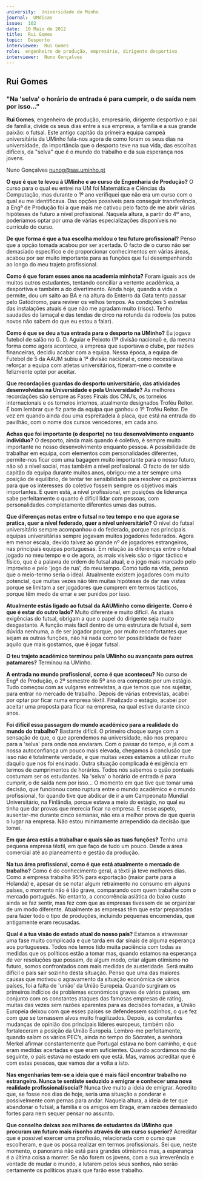 ```yaml
---
university:  Universidade do Minho
journal:  UMdicas
issue:  102
date:  10 Maio de 2012
title:  Rui Gomes
topic:  Desporto
interviewee:  Rui Gomes
role:  engenheiro de produção, empresário, dirigente desportivo
interviewer:  Nuno Gonçalves
---
```



## Rui Gomes

### "Na 'selva' o horário de entrada é para cumprir, o de saída nem por isso..."

**Rui Gomes**, engenheiro de produção, empresário, dirigente desportivo e pai de família, divide os seus dias entre a sua empresa, a família e a sua grande paixão: o futsal. Este antigo capitão da primeira equipa campeã universitária da UMinho fala-nos agora de como foram os seus dias na universidade, da importância que o desporto teve na sua vida, das escolhas difíceis, da "selva" que é o mundo do trabalho e da sua esperança nos jovens.

Nuno Gonçalves
nunog@sas.uminho.pt

**O que é que te levou à UMinho e ao curso de Engenharia de Produção?**
O curso para o qual eu entrei na UM foi Matemática e Ciências da Computação, mas durante o 1º ano verifiquei que não era um curso com o qual eu me identificava. Das opções possíveis para conseguir transferência, a Engª de Produção foi a que mais me cativou pelo facto de me abrir várias hipóteses de futuro a nível profissional. Naquela altura, a partir do 4º ano, poderíamos optar por uma de várias especializações disponíveis no currículo do curso.

**De que forma é que a tua escolha moldou o teu futuro profissional?**
Penso que a opção tomada acabou por ser acertada. O facto de o curso não ser demasiado específico e de proporcionar conhecimentos em várias áreas, acabou por ser muito importante para as funções que fui desempenhando ao longo do meu trajeto profissional.

**Como é que foram esses anos na academia minhota?**
Foram iguais aos de muitos outros estudantes, tentando conciliar a vertente académica, a desportiva e também a do divertimento. Ainda hoje, quando a vida o permite, dou um salto ao BA e na altura do Enterro da Gata tento passar pelo Gatódromo, para reviver os velhos tempos. As condições 5 estrelas das instalações atuais é que não me agradam muito (risos). Tenho saudades do lamaçal e das tendas de circo na rotunda da rodovia (os putos novos não sabem do que eu estou a falar).

**Como é que se deu a tua entrada para o desporto na UMinho?**
Eu jogava futebol de salão no G. D. Aguiar e Peixoto (1ª divisão nacional) e, da mesma forma como agora acontece, a empresa que suportava o clube, por razões financeiras, decidiu acabar com a equipa. Nessa época, a equipa de Futebol de 5 da AAUM subiu à 1ª divisão nacional e, como necessitava reforçar a equipa com atletas universitários, fizeram-me o convite e felizmente optei por aceitar.

**Que recordações guardas do desporto universitário, das atividades desenvolvidas na Universidade e pela Universidade?**
As melhores recordações são sempre as Fases Finais dos CNU’s, os torneios internacionais e os torneios internos, atualmente designados Troféu Reitor. É bom lembrar que fiz parte da equipa que ganhou o 1º Troféu Reitor. De vez em quando ainda dou uma espreitadela à placa, que está na entrada do pavilhão, com o nome dos cursos vencedores, em cada ano.

**Achas que foi importante (o desporto) no teu desenvolvimento enquanto indivíduo?**
O desporto, ainda mais quando é coletivo, é sempre muito importante no nosso desenvolvimento enquanto pessoa. A possibilidade de trabalhar em equipa, com elementos com personalidades diferentes, permite-nos ficar com uma bagagem muito importante para o nosso futuro, não só a nível social, mas também a nível profissional. O facto de ter sido capitão da equipa durante muitos anos, obrigou-me a ter sempre uma posição de equilíbrio, de tentar ter sensibilidade para resolver os problemas para que os interesses do coletivo fossem sempre os objetivos mais importantes. E quem está, a nível profissional, em posições de liderança sabe perfeitamente o quanto é difícil lidar com pessoas, com personalidades completamente diferentes umas das outras.

**Que diferenças notas entre o futsal no teu tempo e no que agora se pratica, quer a nível federado, quer a nível universitário?**
O nível do futsal universitário sempre acompanhou o do federado, porque nas principais equipas universitárias sempre jogavam muitos jogadores federados. Agora em menor escala, devido talvez ao grande nº de jogadores estrangeiros, nas principais equipas portuguesas. Em relação às diferenças entre o futsal jogado no meu tempo e o de agora, as mais visíveis são o rigor táctico e físico, que é a palavra de ordem do futsal atual, e o jogo mais marcado pelo improviso e pelo 'jogo de rua', do meu tempo. Como tudo na vida, penso que o meio-termo seria o ideal. Atualmente existem jogadores com muito potencial, que muitas vezes não têm muitas hipóteses de dar nas vistas porque se limitam a ser jogadores que cumprem em termos tácticos, porque têm medo de errar e ser punidos por isso.

**Atualmente estás ligado ao futsal da AAUMinho como dirigente. Como é que é estar do outro lado?**
Muito diferente e muito difícil. As atuais exigências do futsal, obrigam a que o papel do dirigente seja muito desgastante. A função mais fácil dentro de uma estrutura de futsal é, sem dúvida nenhuma, a de ser jogador porque, por muito reconfortantes que sejam as outras funções, não há nada como ter possibilidade de fazer aquilo que mais gostamos, que é jogar futsal.

**O teu trajeto académico terminou pela UMinho ou avançaste para outros patamares?**
Terminou na UMinho.

**A entrada no mundo profissional, como é que aconteceu?**
No curso de Engª de Produção, o 2º semestre do 5º ano era composto por um estágio. Tudo começou com as vulgares entrevistas, a que temos que nos sujeitar, para entrar no mercado de trabalho. Depois de várias entrevistas, acabei por optar por ficar numa empresa têxtil. Finalizado o estágio, acabei por aceitar uma proposta para ficar na empresa, na qual estive durante cinco anos.

**Foi difícil essa passagem do mundo académico para a realidade do mundo do trabalho?**
Bastante difícil. O primeiro choque surge com a sensação de que, o que aprendemos na universidade, não nos preparou para a 'selva' para onde nos enviaram. Com o passar do tempo, e já com a nossa autoconfiança um pouco mais elevada, chegamos à conclusão que isso não é totalmente verdade, e que muitas vezes estamos a utilizar muito daquilo que nos foi ensinado. Outra situação complicada é exigência em termos de cumprimentos de horários. Todos nós sabemos o quão pontuais costumam ser os estudantes. Na 'selva' o horário de entrada é para cumprir, o de saída nem por isso…
O momento em que tive que tomar uma decisão, que funcionou como ruptura entre o mundo académico e o mundo profissional, foi quando tive que abdicar de ir a um Campeonato Mundial Universitário, na Finlândia, porque estava a meio do estágio, no qual eu tinha que dar provas que merecia ficar na empresa. E nesse aspeto, ausentar-me durante cinco semanas, não era a melhor prova de que queria o lugar na empresa. Não estou minimamente arrependido da decisão que tomei.

**Em que área estás a trabalhar e quais são as tuas funções?**
Tenho uma pequena empresa têxtil, em que faço de tudo um pouco. Desde a área comercial até ao planeamento e gestão da produção.

**Na tua área profissional, como é que está atualmente o mercado de trabalho?**
Como é do conhecimento geral, a têxtil já teve melhores dias. Como a empresa trabalha 95% para exportação (maior parte para a Holanda) e, apesar de se notar algum retraimento no consumo em alguns países, o momento não é tão grave, comparando com quem trabalhe com o mercado português. No entanto, a concorrência asiática do baixo custo ainda se faz sentir, mas fez com que as empresas tivessem de se organizar de um modo diferente. Atualmente as empresas têm que estar preparadas para fazer todo o tipo de produções, incluindo pequenas encomendas, que antigamente eram recusadas.

**Qual é a tua visão do estado atual do nosso país?**
Estamos a atravessar uma fase muito complicada e que tarda em dar sinais de alguma esperança aos portugueses. Todos nós temos tido muita paciência com todas as medidas que os políticos estão a tomar mas, quando estamos na esperança de ver resoluções que possam, de algum modo, criar algum otimismo no futuro, somos confrontados com mais medidas de austeridade. Será muito difícil o país sair sozinho desta situação. Penso que uma das maiores causas que motivou o agravamento da situação económica de vários países, foi a falta de 'união' da União Europeia. Quando surgiram os primeiros indícios de problemas económicos graves de vários países, em conjunto com os constantes ataques das famosas empresas de rating, muitas das vezes sem razões aparentes para as decisões tomadas, a União Europeia deixou com que esses países se defendessem sozinhos, o que fez com que se tornassem alvos muito fragilizados. Depois, as constantes mudanças de opinião dos principais líderes europeus, também não fortaleceram a posição da União Europeia. Lembro-me perfeitamente, quando saíam os vários PEC’s, ainda no tempo do Sócrates, a senhora Merkel afirmar constantemente que Portugal estava no bom caminho, e que eram medidas acertadas e que eram suficientes. Quando acordámos no dia seguinte, o país estava no estado em que está. Mas, vamos acreditar que é com estas pessoas, que vamos dar a volta a isto.

**Nas engenharias tem-se a ideia que é mais fácil encontrar trabalho no estrangeiro. Nunca te sentiste seduzido a emigrar e conhecer uma nova realidade profissional/social?**
Nunca tive muito a ideia de emigrar. Acredito que, se fosse nos dias de hoje, seria uma situação a ponderar e possivelmente com pernas para andar. Naquela altura, a ideia de ter que abandonar o futsal, a família e os amigos em Braga, eram razões demasiado fortes para nem sequer pensar no assunto.

**Que conselho deixas aos milhares de estudantes da UMinho que procuram um futuro mais risonho através de um curso superior?**
Acreditar que é possível exercer uma profissão, relacionada com o curso que escolheram, e que os possa realizar em termos profissionais. Sei que, neste momento, o panorama não está para grandes otimismos mas, a esperança é a última coisa a morrer. Se não forem os jovens, com a sua irreverência e vontade de mudar o mundo, a lutarem pelos seus sonhos, não serão certamente os políticos atuais que farão esse trabalho.

